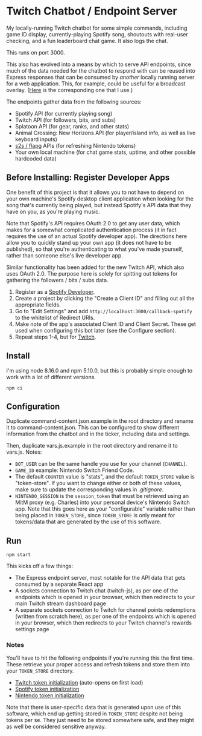 # Twitch Chatbot / Endpoint Server

My locally-running Twitch chatbot for some simple commands, including game ID
display, currently-playing Spotify song, shoutouts with real-user checking, and
a fun leaderboard chat game. It also logs the chat.

This runs on port 3000.

This also has evolved into a means by which to serve API endpoints, since much
of the data needed for the chatbot to respond with can be reused into Express
responses that can be consumed by _another_ locally running server for a web
application. This, for example, could be useful for a broadcast overlay.
([Here](https://github.com/cgbuen/ticker) is the corresponding one that I use.)

The endpoints gather data from the following sources:

- Spotify API (for currently playing song)
- Twitch API (for followers, bits, and subs)
- Splatoon API (for gear, ranks, and other stats)
- Animal Crossing: New Horizons API (for player/island info, as well as live
  keyboard inputs)
- [s2s / flapg](https://github.com/frozenpandaman/splatnet2statink/wiki/api-docs)
  APIs (for refreshing Nintendo tokens)
- Your own local machine (for chat game stats, uptime, and other possible
  hardcoded data)

## Before Installing: Register Developer Apps

One benefit of this project is that it allows you to not have to depend on your
own machine's Spotify desktop client application when looking for the song
that's currently being played, but instead Spotify's API data that they have on
you, as you're playing music.

Note that Spotify's API requires OAuth 2.0 to get any user data, which makes for
a somewhat complicated authentication process (it in fact requires the use of an
actual Spotify developer app). The directions here allow you to quickly stand up
your own app (it does not have to be published), so that you're authenticating
to what you've made yourself, rather than someone else's live developer app.

Similar functionality has been added for the new Twitch API, which also uses
OAuth 2.0. The purpose here is solely for spitting out tokens for gathering the
followers / bits / subs data.

1. Register as a [Spotify Developer](https://developer.spotify.com/dashboard/login).
2. Create a project by clicking the "Create a Client ID" and filling out all
   the appropriate fields.
3. Go to "Edit Settings" and add `http://localhost:3000/callback-spotify` to the
   whitelist of Redirect URIs.
4. Make note of the app's associated Client ID and Client Secret. These get
   used when configuring this bot later (see the Configure section).
5. Repeat steps 1-4, but for [Twitch](https://dev.twitch.tv/login).

## Install

I'm using node 8.16.0 and npm 5.10.0, but this is probably simple enough to work
with a lot of different versions.

    npm ci

## Configuration

Duplicate command-content.json.example in the root directory and rename it to
command-content.json. This can be configured to show different information from
the chatbot and in the ticker, including data and settings.

Then, duplicate vars.js.example in the root directory and rename it to vars.js.
Notes:

- `BOT_USER` can be the same handle you use for your channel (`CHANNEL`).
- `GAME_ID` example: Nintendo Switch Friend Code.
- The default `COUNTER` value is "stats", and the default `TOKEN_STORE` value is
  "token-store". If you want to change either or both of these values, make sure
  to update the corresponding values in _.gitignore_.
- `NINTENDO_SESSION` is the `session_token` that must be retrieved using an MitM
  proxy (e.g. Charles) into your personal device's Nintendo Switch app. Note
  that this goes here as your "configurable" variable rather than being placed
  in `TOKEN_STORE`, since `TOKEN_STORE` is only meant for tokens/data that are
  generated by the use of this software.

## Run

    npm start

This kicks off a few things:

- The Express endpoint server, most notable for the API data that gets consumed
  by a separate React app
- A sockets connection to Twitch chat (twitch-js), as per one of the endpoints
  which is opened in your browser, which then redirects to your main Twitch
  stream dashboard page
- A separate sockets connection to Twitch for channel points redemptions
  (written from scratch here), as per one of the endpoints which is opened in
  your browser, which then redirects to your Twitch channel's rewards settings
  page

### Notes

You'll have to hit the following endpoints if you're running this the
first time. These retrieve your proper access and refresh tokens and store them
into your `TOKEN_STORE` directory.

- [Twitch token initialization](http://localhost:3000/init-twitch) (auto-opens on first load)
- [Spotify token initialization](http://localhost:3000/init-spotify)
- [Nintendo token initialization](http://localhost:3000/init-nintendo)

Note that there is user-specific data that is generated upon use of this
software, which end up getting stored in `TOKEN_STORE` despite not being tokens
per se. They just need to be stored somewhere safe, and they might as well be
considered sensitive anyway.
